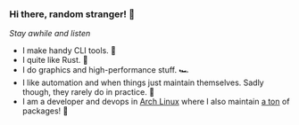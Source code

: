 ### Hi there, random stranger! :wave:

*Stay awhile and listen*

- I make handy CLI tools. :wrench:
- I quite like Rust. :crab:
- I do graphics and high-performance stuff. :racing_car:
- I like automation and when things just maintain themselves. Sadly though, they rarely do in practice. :robot:
- I am a developer and devops in [Arch Linux](https://archlinux.org) where I also maintain [a ton](https://www.archlinux.org/packages/?sort=&q=&maintainer=svenstaro) of packages! :penguin:
